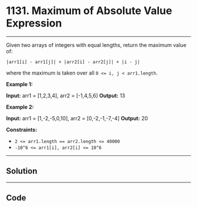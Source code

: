 # 1131. Maximum of Absolute Value Expression

---

Given two arrays of integers with equal lengths, return the maximum value of:

`|arr1[i] - arr1[j]| + |arr2[i] - arr2[j]| + |i - j|`

where the maximum is taken over all `0 <= i, j < arr1.length`.

 

**Example 1:**


**Input:** arr1 = [1,2,3,4], arr2 = [-1,4,5,6]
**Output:** 13


**Example 2:**


**Input:** arr1 = [1,-2,-5,0,10], arr2 = [0,-2,-1,-7,-4]
**Output:** 20


 

**Constraints:**

  * `2 <= arr1.length == arr2.length <= 40000`
  * `-10^6 <= arr1[i], arr2[i] <= 10^6`

---

## Solution



---

## Code
```python


```